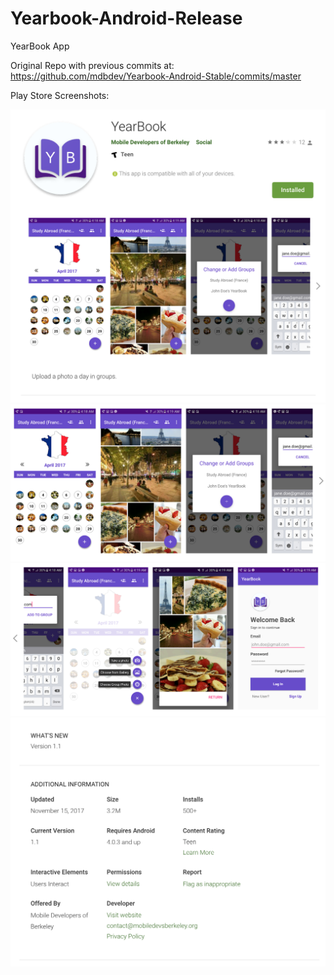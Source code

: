 # Yearbook-Android-Release
YearBook App

Original Repo with previous commits at: https://github.com/mdbdev/Yearbook-Android-Stable/commits/master

Play Store Screenshots:

![](img/img1.png)
![](img/img2.png)
![](img/img3.png)
![](img/img4.png)